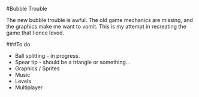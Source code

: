 #Bubble Trouble

The new bubble trouble is awful. The old game mechanics are missing, and the graphics make me want to vomit. This is my attempt in recreating the game that I once loved. 

###To do
* Ball splitting - in progress.
* Spear tip - should be a triangle or something...
* Graphics / Sprites
* Music
* Levels 
* Multiplayer
